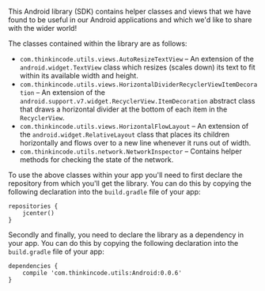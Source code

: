 This Android library (SDK) contains helper classes and views that we have found to be useful in our Android applications and which we'd like to share with the wider world!

The classes contained within the library are as follows:

* `com.thinkincode.utils.views.AutoResizeTextView` – An extension of the `android.widget.TextView` class which resizes (scales down) its text to fit within its available width and height.
* `com.thinkincode.utils.views.HorizontalDividerRecyclerViewItemDecoration` – An extension of the `android.support.v7.widget.RecyclerView.ItemDecoration` abstract class that draws a horizontal divider at the bottom of each item in the `RecyclerView`.
* `com.thinkincode.utils.views.HorizontalFlowLayout` – An extension of the `android.widget.RelativeLayout` class that places its children horizontally and flows over to a new line whenever it runs out of width.
* `com.thinkincode.utils.network.NetworkInspector` – Contains helper methods for checking the state of the network.

To use the above classes within your app you'll need to first declare the repository from which you'll get the library. You can do this by copying the following declaration into the `build.gradle` file of your app:

    repositories {
        jcenter()
    }

Secondly and finally, you need to declare the library as a dependency in your app. You can do this by copying the following declaration into the `build.gradle` file of your app:

    dependencies {
        compile 'com.thinkincode.utils:Android:0.0.6'
    }
